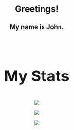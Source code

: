 <div align="center">
<h1>Greetings!</h1>
<h2>My name is John.</h2>
<div align="center">
<br/>
<br/>
<br/>

<p style="font-weight:bold;font-size:50px">My Stats</p>
<div align="center"><img src="https://github-readme-stats.vercel.app/api?username=henricakes&theme=react&show_icons=true&hide_border=true&count_private=true" /></div>
<br/>
<div align="center"><img src="https://github-readme-streak-stats.herokuapp.com/?user=henricakes&theme=react&hide_border=true" />  </div>
<br/>

<div align="center"><img src="https://github-readme-stats.vercel.app/api/top-langs/?username=henricakes&theme=react&show_icons=true&hide_border=true&layout=compact" />  </div>

</div>

